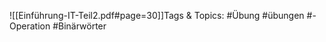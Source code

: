 
![[Einführung-IT-Teil2.pdf#page=30]]Tags & Topics:
   #Übung
   #übungen
   #-Operation
   #Binärwörter
